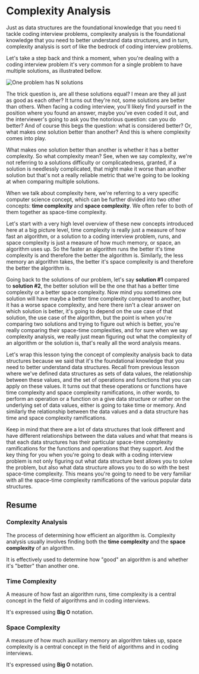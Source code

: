 # Complexity Analysis

Just as data structures are the foundational knowledge that you need ti tackle coding interview problems, complexity analysis is the foundational knowledge that you need to better understand data structures, and in turn, complexity analysis is sort of like the bedrock of coding interview problems.

Let's take a step back and think a moment, when you're dealing with a coding interview problem it's very common for a single problem to have multiple solutions, as illustrated bellow.

![One problem has N solutions](https://external-content.duckduckgo.com/iu/?u=https%3A%2F%2Freach.scot%2Fwp-content%2Fuploads%2F2017%2F12%2Fproblem-solution.jpg&f=1&nofb=1&ipt=651e72d8a03e2188d34fbfa7b6d6fad1d863eac1699bc9f3e5b6b3af6cfd6e59&ipo=images)

The trick question is, are all these solutions equal? I mean are they all just as good as each other? It turns out they're not, some solutions are better than others. When facing a coding interview, you'll likely find yourself in the position where you found an answer, maybe you've even coded it out, and the interviewer's going to ask you the notorious question: can you do better? And of course this begs the question: what is considered better? Or, what makes one solution better than another? And this is where complexity comes into play.

What makes one solution better than another is whether it has a better complexity. So what complexity mean? See, when we say complexity, we're not referring to a solutions difficulty or complicatedness, granted, if a solution is needlessly complicated, that might make it worse than another solution but that's not a really reliable metric that we're going to be looking at when comparing multiple solutions.

When we talk about complexity here, we're referring to a very specific computer science concept, which can be further divided into two other concepts: **time complexity** and **space complexity**. We often refer to both of them together as space-time complexity.

Let's start with a very high level overview of these new concepts introduced here at a big picture level, time complexity is really just a measure of how fast an algorithm, or a solution to a coding interview problem, runs, and space complexity is just a measure of how much memory, or space, an algorithm uses up. So the faster an algorithm runs the better it's time complexity is and therefore the better the algorithm is. Similarly, the less memory an algorithm takes, the better it's space complexity is and therefore the better the algorithm is.

Going back to the solutions of our problem, let's say **solution #1** compared to **solution #2**, the better solution will be the one that has a better time complexity or a better space complexity. Now mind you sometimes one solution will have maybe a better time complexity compared to another, but it has a worse space complexity, and here there isn't a clear answer on which solution is better, it's going to depend on the use case of that solution, the use case of the algorithm, but the point is when you're comparing two solutions and trying to figure out which is better, you're really comparing their space-time complexities, and for sure when we say complexity analysis, we really just mean figuring out what the complexity of an algorithm or the solution is, that's really all the word analysis means.

Let's wrap this lesson tying the concept of complexity analysis back to data structures because we said that it's the foundational knowledge that you need to better understand data structures. Recall from previous lesson where we've defined data structures as sets of data values, the relationship between these values, and the set of operations and functions that you can apply on these values. It turns out that these operations or functions have time complexity and space complexity ramifications, in other words, to perform an operation or a function on a give data structure or rather on the underlying set of data values, either is going to take time or memory. And similarly the relationship between the data values and a data structure has time and space complexity ramifications.

Keep in mind that there are a lot of data structures that look different and have different relationships between the data values and what that means is that each data structures has their particular space-time complexity ramifications for the functions and operations that they support. And the key thing for you when you're going to deak with a coding interview problem is not only figuring out what data structure best allows you to solve the problem, but also what data structure allows you to do so with the best space-time complexity. This means you're going to need to be very familiar with all the space-time complexity ramifications of the various popular data structures.

## Resume 

### Complexity Analysis

The process of determining how efficient an algorithm is. Complexity analysis usually involves finding both the <b>time complexity</b> and the <b>space complexity</b> of an algorithm.

It is effectively used to determine how "good" an algorithm is and whether it's "better" than another one.

### Time Complexity

A measure of how fast an algorithm runs, time complexity is a central concept in the field of algorithms and in coding interviews.

It's expressed using <b>Big O</b> notation.


### Space Complexity

A measure of how much auxiliary memory an algorithm takes up, space complexity is a central concept in the field of algorithms and in coding interviews.

It's expressed using <b>Big O</b> notation.